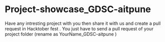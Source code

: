 # Project-showcase_GDSC-aitpune

Have any intresting project with you then share it with us and create a pull request in Hacktober fest . You just have to send a pull request of your project folder (rename as YourName_GDSC-aitpune )
